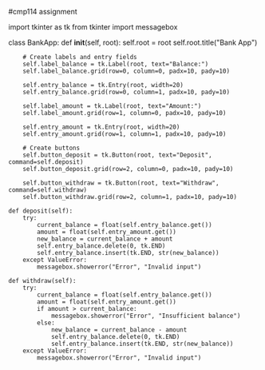 #cmp114 assignment

import tkinter as tk
from tkinter import messagebox

class BankApp:
    def __init__(self, root):
        self.root = root
        self.root.title("Bank App")
        
        # Create labels and entry fields
        self.label_balance = tk.Label(root, text="Balance:")
        self.label_balance.grid(row=0, column=0, padx=10, pady=10)
        
        self.entry_balance = tk.Entry(root, width=20)
        self.entry_balance.grid(row=0, column=1, padx=10, pady=10)
        
        self.label_amount = tk.Label(root, text="Amount:")
        self.label_amount.grid(row=1, column=0, padx=10, pady=10)
        
        self.entry_amount = tk.Entry(root, width=20)
        self.entry_amount.grid(row=1, column=1, padx=10, pady=10)
        
        # Create buttons
        self.button_deposit = tk.Button(root, text="Deposit", command=self.deposit)
        self.button_deposit.grid(row=2, column=0, padx=10, pady=10)
        
        self.button_withdraw = tk.Button(root, text="Withdraw", command=self.withdraw)
        self.button_withdraw.grid(row=2, column=1, padx=10, pady=10)
        
    def deposit(self):
        try:
            current_balance = float(self.entry_balance.get())
            amount = float(self.entry_amount.get())
            new_balance = current_balance + amount
            self.entry_balance.delete(0, tk.END)
            self.entry_balance.insert(tk.END, str(new_balance))
        except ValueError:
            messagebox.showerror("Error", "Invalid input")
            
    def withdraw(self):
        try:
            current_balance = float(self.entry_balance.get())
            amount = float(self.entry_amount.get())
            if amount > current_balance:
                messagebox.showerror("Error", "Insufficient balance")
            else:
                new_balance = current_balance - amount
                self.entry_balance.delete(0, tk.END)
                self.entry_balance.insert(tk.END, str(new_balance))
        except ValueError:
            messagebox.showerror("Error", "Invalid input")
   
